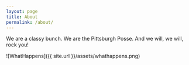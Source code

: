 ```yaml
---
layout: page
title: About
permalink: /about/
---
```

We are a classy bunch.
We are the Pittsburgh Posse. And we will, we will, rock you!

![WhatHappens]({{ site.url }}/assets/whathappens.png)

